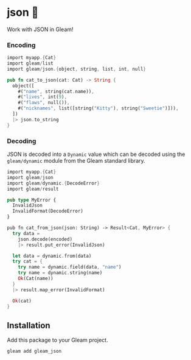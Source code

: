 # json 🐑

Work with JSON in Gleam!

### Encoding

```rust
import myapp.{Cat}
import gleam/list
import gleam/json.{object, string, list, int, null}

pub fn cat_to_json(cat: Cat) -> String {
  object([
    #("name", string(cat.name)),
    #("lives", int(9),
    #("flaws", null()),
    #("nicknames", list([string("Kitty"), string("Sweetie")])),
  ])
  |> json.to_string
}
```

### Decoding

JSON is decoded into a `Dynamic` value which can be decoded using the
`gleam/dynamic` module from the Gleam standard library.

```rust
import myapp.{Cat}
import gleam/json
import gleam/dynamic.{DecodeError}
import gleam/result

pub type MyError {
  InvalidJson
  InvalidFormat(DecodeError)
}

pub fn cat_from_json(json: String) -> Result<Cat, MyError> {
  try data = 
    json.decode(encoded)
    |> result.put_error(InvalidJson)

  let data = dynamic.from(data)
  try cat = {
    try name = dynamic.field(data, "name")
    try name = dynamic.string(name)
    Ok(Cat(name))
  }
  |> result.map_error(InvalidFormat)

  Ok(cat)
}
```

## Installation

Add this package to your Gleam project.

```shell
gleam add gleam_json
```
